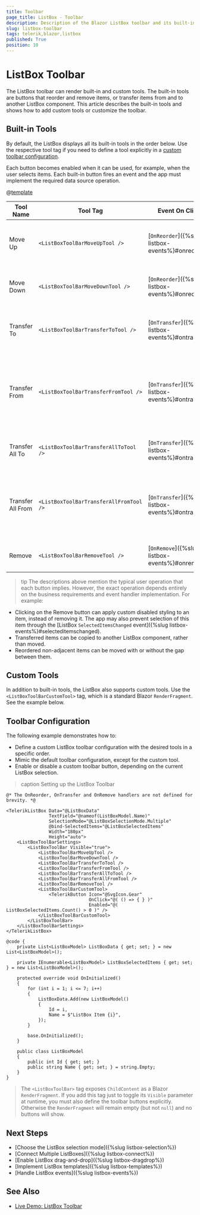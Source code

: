 ```yaml
---
title: Toolbar
page_title: ListBox - Toolbar
description: Description of the Blazor ListBox toolbar and its built-in buttons.
slug: listbox-toolbar
tags: telerik,blazor,listbox
published: True
position: 10
---
```


# ListBox Toolbar

The ListBox toolbar can render built-in and custom tools. The built-in tools are buttons that reorder and remove items, or transfer items from and to another ListBox component. This article describes the built-in tools and shows how to add custom tools or customize the toolbar.


## Built-in Tools

By default, the ListBox displays all its built-in tools in the order below. Use the respective tool tag if you need to define a tool explicitly in a [custom toolbar configuration](#toolbar-configuration).

Each button becomes enabled when it can be used, for example, when the user selects items. Each built-in button fires an event and the app must implement the required data source operation.

@[template](/_contentTemplates/common/parameters-table-styles.md#table-layout)

| Tool Name | Tool Tag | Event On Click | Description |
| --- | --- | --- | --- |
| Move Up | `<ListBoxToolBarMoveUpTool />` | [`OnReorder`]({%slug listbox-events%}#onreorder) | Moves the selected item(s) down by one position. |
| Move Down | `<ListBoxToolBarMoveDownTool />` | [`OnReorder`]({%slug listbox-events%}#onreorder) | Moves the selected items up by one position. |
| Transfer To | `<ListBoxToolBarTransferToTool />` | [`OnTransfer`]({%slug listbox-events%}#ontransfer) | Moves the selected items to a connected ListBox component. |
| Transfer From | `<ListBoxToolBarTransferFromTool />` | [`OnTransfer`]({%slug listbox-events%}#ontransfer) | Moves the selected items from a connected ListBox component to the current one. |
| Transfer All To | `<ListBoxToolBarTransferAllToTool />` | [`OnTransfer`]({%slug listbox-events%}#ontransfer) | Moves all items to a connected ListBox component. |
| Transfer All From | `<ListBoxToolBarTransferAllFromTool />` | [`OnTransfer`]({%slug listbox-events%}#ontransfer) | Moves all items from the connected ListBox component to the current one. |
| Remove | `<ListBoxToolBarRemoveTool />` | [`OnRemove`]({%slug listbox-events%}#onremove) | Removes the selected item(s). |

>tip The descriptions above mention the typical user operation that each button implies. However, the exact operation depends entirely on the business requirements and event handler implementation. For example:
>
* Clicking on the Remove button can apply custom disabled styling to an item, instead of removing it. The app may also prevent selection of this item through the [ListBox `SelectedItemsChanged` event]({%slug listbox-events%}#selecteditemschanged).
* Transferred items can be copied to another ListBox component, rather than moved.
* Reordered non-adjacent items can be moved with or without the gap between them.


## Custom Tools

In addition to built-in tools, the ListBox also supports custom tools. Use the `<ListBoxToolBarCustomTool>` tag, which is a standard Blazor `RenderFragment`. See the example below.


## Toolbar Configuration

The following example demonstrates how to:

* Define a custom ListBox toolbar configuration with the desired tools in a specific order.
* Mimic the default toolbar configuration, except for the custom tool.
* Enable or disable a custom toolbar button, depending on the current ListBox selection.

>caption Setting up the ListBox Toolbar

````CSHTML
@* The OnReorder, OnTransfer and OnRemove handlers are not defined for brevity. *@

<TelerikListBox Data="@ListBoxData"
                TextField="@nameof(ListBoxModel.Name)"
                SelectionMode="@ListBoxSelectionMode.Multiple"
                @bind-SelectedItems="@ListBoxSelectedItems"
                Width="180px"
                Height="auto">
    <ListBoxToolBarSettings>
        <ListBoxToolBar Visible="true">
            <ListBoxToolBarMoveUpTool />
            <ListBoxToolBarMoveDownTool />
            <ListBoxToolBarTransferToTool />
            <ListBoxToolBarTransferFromTool />
            <ListBoxToolBarTransferAllToTool />
            <ListBoxToolBarTransferAllFromTool />
            <ListBoxToolBarRemoveTool />
            <ListBoxToolBarCustomTool>
                <TelerikButton Icon="@SvgIcon.Gear"
                               OnClick="@( () => { } )"
                               Enabled="@( ListBoxSelectedItems.Count() > 0 )" />
            </ListBoxToolBarCustomTool>
        </ListBoxToolBar>
    </ListBoxToolBarSettings>
</TelerikListBox>

@code {
    private List<ListBoxModel> ListBoxData { get; set; } = new List<ListBoxModel>();

    private IEnumerable<ListBoxModel> ListBoxSelectedItems { get; set; } = new List<ListBoxModel>();

    protected override void OnInitialized()
    {
        for (int i = 1; i <= 7; i++)
        {
            ListBoxData.Add(new ListBoxModel()
            {
                Id = i,
                Name = $"ListBox Item {i}",
            });
        }

        base.OnInitialized();
    }

    public class ListBoxModel
    {
        public int Id { get; set; }
        public string Name { get; set; } = string.Empty;
    }
}
````

> The `<ListBoxToolBar>` tag exposes `ChildContent` as a Blazor `RenderFragment`. If you add this tag just to toggle its `Visible` parameter at runtime, you must also define the toolbar buttons explicitly. Otherwise the `RenderFragment` will remain empty (but not `null`) and no buttons will show.


## Next Steps

* [Choose the ListBox selection mode]({%slug listbox-selection%})
* [Connect Multiple ListBoxes]({%slug listbox-connect%})
* [Enable ListBox drag-and-drop]({%slug listbox-dragdrop%})
* [Implement ListBox templates]({%slug listbox-templates%})
* [Handle ListBox events]({%slug listbox-events%})

## See Also

* [Live Demo: ListBox Toolbar](https://demos.telerik.com/blazor-ui/listbox/toolbar)
